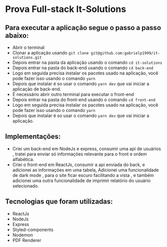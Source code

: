 # Prova Full-stack It-Solutions

## Para executar a aplicação segue o passo a passo abaixo:

- Abrir o terminal
- Clonar a aplicação usando `git clone git@github.com:gabrielp1999/it-solutions.git`
- Depois entrar na pasta da aplicação usando o comando `cd it-solutions`
- Depois entrar na pasta do back-end usando o comando `cd back-end`
- Logo em seguida precisa instalar os pacotes usado na aplicação, você pode fazer isso usando o comando `yarn`
- Depois que instalar é so usar o comando `yarn dev` que vai iniciar a aplicação de back-end.
- É necessário abrir outro terminal para executar o front-end
- Depois entrar na pasta do front-end usando o comando `cd front-end`
- Logo em seguida precisa instalar os pacotes usado na aplicação, você pode fazer isso usando o comando `yarn`
- Depois que instalar é so usar o comando `yarn dev` que vai iniciar a aplicação.

## Implementações:

- Criei um back-end em NodeJs e express, consumir uma api de usuários , tratei para enviar só informações relevante para o front e ordem alfabética.
- Criei o front-end em ReactJs, consumir a api enviada do back, e adicionei as informações em uma tabela,
  Adicionei uma funcionalidade de dark mode , para o site ficar escuro facilitando a vista , e também adicionei uma outra funcionalidade de imprimir relatório do usuário selecionado.

## Tecnologias que foram utilizadas:

- ReactJs
- NodeJs
- Express
- Styled-components
- Nodemon
- PDF Renderer
